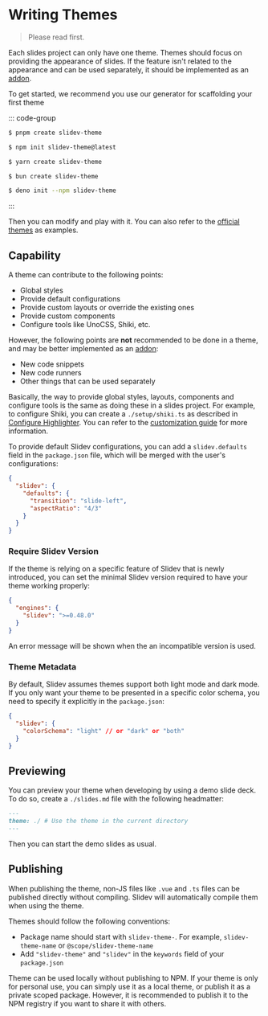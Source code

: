 # Writing Themes

> Please read <LinkInline link="guide/theme-addon" /> first.

Each slides project can only have one theme. Themes should focus on providing the appearance of slides. If the feature isn't related to the appearance and can be used separately, it should be implemented as an [addon](./write-addon).

To get started, we recommend you use our generator for scaffolding your first theme

::: code-group

```bash [pnpm]
$ pnpm create slidev-theme
```

```bash [npm]
$ npm init slidev-theme@latest
```

```bash [yarn]
$ yarn create slidev-theme
```

```bash [bun]
$ bun create slidev-theme
```

```bash [deno]
$ deno init --npm slidev-theme
```

:::

Then you can modify and play with it. You can also refer to the [official themes](../resources/theme-gallery#official-themes) as examples.

## Capability

A theme can contribute to the following points:

- Global styles
- Provide default configurations
- Provide custom layouts or override the existing ones
- Provide custom components
- Configure tools like UnoCSS, Shiki, etc.

However, the following points are **not** recommended to be done in a theme, and may be better implemented as an [addon](./write-addon):

- New code snippets
- New code runners
- Other things that can be used separately

Basically, the way to provide global styles, layouts, components and configure tools is the same as doing these in a slides project. For example, to configure Shiki, you can create a `./setup/shiki.ts` as described in [Configure Highlighter](../custom/config-highlighter). You can refer to the [customization guide](/custom/) for more information.

To provide default Slidev configurations, you can add a `slidev.defaults` field in the `package.json` file, which will be merged with the user's configurations:

```json [package.json]
{
  "slidev": {
    "defaults": {
      "transition": "slide-left",
      "aspectRatio": "4/3"
    }
  }
}
```

### Require Slidev Version

If the theme is relying on a specific feature of Slidev that is newly introduced, you can set the minimal Slidev version required to have your theme working properly:

```json
{
  "engines": {
    "slidev": ">=0.48.0"
  }
}
```

An error message will be shown when the an incompatible version is used.

### Theme Metadata

By default, Slidev assumes themes support both light mode and dark mode. If you only want your theme to be presented in a specific color schema, you need to specify it explicitly in the `package.json`:

```json [package.json]
{
  "slidev": {
    "colorSchema": "light" // or "dark" or "both"
  }
}
```

## Previewing

You can preview your theme when developing by using a demo slide deck. To do so, create a `./slides.md` file with the following headmatter:

```md [slides.md]
---
theme: ./ # Use the theme in the current directory
---
```

Then you can start the demo slides as usual.

## Publishing

When publishing the theme, non-JS files like `.vue` and `.ts` files can be published directly without compiling. Slidev will automatically compile them when using the theme.

Themes should follow the following conventions:

- Package name should start with `slidev-theme-`. For example, `slidev-theme-name` or `@scope/slidev-theme-name`
- Add `"slidev-theme"` and `"slidev"` in the `keywords` field of your `package.json`

Theme can be used locally without publishing to NPM. If your theme is only for personal use, you can simply use it as a local theme, or publish it as a private scoped package. However, it is recommended to publish it to the NPM registry if you want to share it with others.
